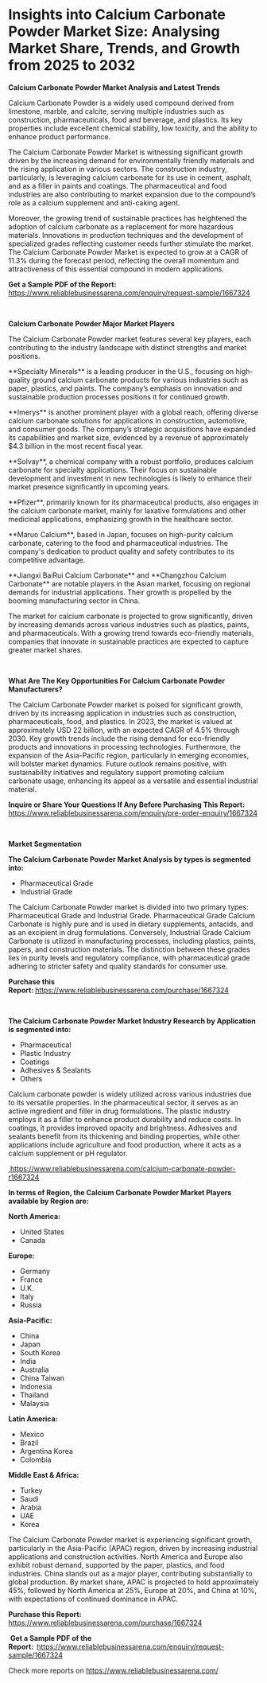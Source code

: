 <p><h1>Insights into Calcium Carbonate Powder Market Size: Analysing Market Share, Trends, and Growth from 2025 to 2032</h1></p><p><strong>Calcium Carbonate Powder Market Analysis and Latest Trends</strong></p>
<p><p>Calcium Carbonate Powder is a widely used compound derived from limestone, marble, and calcite, serving multiple industries such as construction, pharmaceuticals, food and beverage, and plastics. Its key properties include excellent chemical stability, low toxicity, and the ability to enhance product performance. </p><p>The Calcium Carbonate Powder Market is witnessing significant growth driven by the increasing demand for environmentally friendly materials and the rising application in various sectors. The construction industry, particularly, is leveraging calcium carbonate for its use in cement, asphalt, and as a filler in paints and coatings. The pharmaceutical and food industries are also contributing to market expansion due to the compound’s role as a calcium supplement and anti-caking agent.</p><p>Moreover, the growing trend of sustainable practices has heightened the adoption of calcium carbonate as a replacement for more hazardous materials. Innovations in production techniques and the development of specialized grades reflecting customer needs further stimulate the market. The Calcium Carbonate Powder Market is expected to grow at a CAGR of 11.3% during the forecast period, reflecting the overall momentum and attractiveness of this essential compound in modern applications.</p></p>
<p><strong>Get a Sample PDF of the Report:&nbsp;</strong> <a href="https://www.reliablebusinessarena.com/enquiry/request-sample/1667324?utm_campaign=2097&utm_medium=2&utm_source=Github&utm_content=ia&utm_term=30012025&utm_id=calcium-carbonate-powder">https://www.reliablebusinessarena.com/enquiry/request-sample/1667324</a></p>
<p>&nbsp;</p>
<p><strong>Calcium Carbonate Powder Major Market Players</strong></p>
<p><p>The Calcium Carbonate Powder market features several key players, each contributing to the industry landscape with distinct strengths and market positions. </p><p>**Specialty Minerals** is a leading producer in the U.S., focusing on high-quality ground calcium carbonate products for various industries such as paper, plastics, and paints. The company’s emphasis on innovation and sustainable production processes positions it for continued growth.</p><p>**Imerys** is another prominent player with a global reach, offering diverse calcium carbonate solutions for applications in construction, automotive, and consumer goods. The company’s strategic acquisitions have expanded its capabilities and market size, evidenced by a revenue of approximately $4.3 billion in the most recent fiscal year.</p><p>**Solvay**, a chemical company with a robust portfolio, produces calcium carbonate for specialty applications. Their focus on sustainable development and investment in new technologies is likely to enhance their market presence significantly in upcoming years.</p><p>**Pfizer**, primarily known for its pharmaceutical products, also engages in the calcium carbonate market, mainly for laxative formulations and other medicinal applications, emphasizing growth in the healthcare sector.</p><p>**Maruo Calcium**, based in Japan, focuses on high-purity calcium carbonate, catering to the food and pharmaceutical industries. The company's dedication to product quality and safety contributes to its competitive advantage.</p><p>**Jiangxi BaiRui Calcium Carbonate** and **Changzhou Calcium Carbonate** are notable players in the Asian market, focusing on regional demands for industrial applications. Their growth is propelled by the booming manufacturing sector in China.</p><p>The market for calcium carbonate is projected to grow significantly, driven by increasing demands across various industries such as plastics, paints, and pharmaceuticals. With a growing trend towards eco-friendly materials, companies that innovate in sustainable practices are expected to capture greater market shares.</p></p>
<p>&nbsp;</p>
<p><strong>What Are The Key Opportunities For Calcium Carbonate Powder Manufacturers?</strong></p>
<p><p>The Calcium Carbonate Powder market is poised for significant growth, driven by its increasing application in industries such as construction, pharmaceuticals, food, and plastics. In 2023, the market is valued at approximately USD 22 billion, with an expected CAGR of 4.5% through 2030. Key growth trends include the rising demand for eco-friendly products and innovations in processing technologies. Furthermore, the expansion of the Asia-Pacific region, particularly in emerging economies, will bolster market dynamics. Future outlook remains positive, with sustainability initiatives and regulatory support promoting calcium carbonate usage, enhancing its appeal as a versatile and essential industrial material.</p></p>
<p><strong>Inquire or Share Your Questions If Any Before Purchasing This Report:</strong> <a href="https://www.reliablebusinessarena.com/enquiry/pre-order-enquiry/1667324?utm_campaign=2097&utm_medium=2&utm_source=Github&utm_content=ia&utm_term=30012025&utm_id=calcium-carbonate-powder">https://www.reliablebusinessarena.com/enquiry/pre-order-enquiry/1667324</a></p>
<p>&nbsp;</p>
<p><strong>Market Segmentation</strong></p>
<p><strong>The Calcium Carbonate Powder Market Analysis by types is segmented into:</strong></p>
<p><ul><li>Pharmaceutical Grade</li><li>Industrial Grade</li></ul></p>
<p><p>The Calcium Carbonate Powder market is divided into two primary types: Pharmaceutical Grade and Industrial Grade. Pharmaceutical Grade Calcium Carbonate is highly pure and is used in dietary supplements, antacids, and as an excipient in drug formulations. Conversely, Industrial Grade Calcium Carbonate is utilized in manufacturing processes, including plastics, paints, papers, and construction materials. The distinction between these grades lies in purity levels and regulatory compliance, with pharmaceutical grade adhering to stricter safety and quality standards for consumer use.</p></p>
<p><strong>Purchase this Report:&nbsp;</strong><a href="https://www.reliablebusinessarena.com/purchase/1667324?utm_campaign=2097&utm_medium=2&utm_source=Github&utm_content=ia&utm_term=30012025&utm_id=calcium-carbonate-powder">https://www.reliablebusinessarena.com/purchase/1667324</a></p>
<p>&nbsp;</p>
<p><strong>The Calcium Carbonate Powder Market Industry Research by Application is segmented into:</strong></p>
<p><ul><li>Pharmaceutical</li><li>Plastic Industry</li><li>Coatings</li><li>Adhesives & Sealants</li><li>Others</li></ul></p>
<p><p>Calcium carbonate powder is widely utilized across various industries due to its versatile properties. In the pharmaceutical sector, it serves as an active ingredient and filler in drug formulations. The plastic industry employs it as a filler to enhance product durability and reduce costs. In coatings, it provides improved opacity and brightness. Adhesives and sealants benefit from its thickening and binding properties, while other applications include agriculture and food production, where it acts as a calcium supplement or pH regulator.</p></p>
<p><a href="https://www.reliablebusinessarena.com/calcium-carbonate-powder-r1667324?utm_campaign=2097&utm_medium=2&utm_source=Github&utm_content=ia&utm_term=30012025&utm_id=calcium-carbonate-powder">&nbsp;https://www.reliablebusinessarena.com/calcium-carbonate-powder-r1667324</a></p>
<p><strong>In terms of Region, the Calcium Carbonate Powder Market Players available by Region are:</strong></p>
<p>
    <p> <strong> North America: </strong>
        <ul>
            <li>United States</li>
            <li>Canada</li>
        </ul>
        </p> 
    <p> <strong> Europe: </strong>
        <ul>
            <li>Germany</li>
            <li>France</li>
            <li>U.K.</li>
            <li>Italy</li>
            <li>Russia</li>
        </ul>
        </p> 
    <p> <strong> Asia-Pacific: </strong>
        <ul>
            <li>China</li>
            <li>Japan</li>
            <li>South Korea</li>
            <li>India</li>
            <li>Australia</li>
            <li>China Taiwan</li>
            <li>Indonesia</li>
            <li>Thailand</li>
            <li>Malaysia</li>
        </ul>
        </p> 
    <p> <strong> Latin America: </strong>
        <ul>
            <li>Mexico</li>
            <li>Brazil</li>
            <li>Argentina Korea</li>
            <li>Colombia</li>
        </ul>
        </p> 
    <p> <strong> Middle East & Africa: </strong>
        <ul>
            <li>Turkey</li>
            <li>Saudi</li>
            <li>Arabia</li>
            <li>UAE</li>
            <li>Korea</li>
        </ul>
    </p>
    </p>
<p><p>The Calcium Carbonate Powder market is experiencing significant growth, particularly in the Asia-Pacific (APAC) region, driven by increasing industrial applications and construction activities. North America and Europe also exhibit robust demand, supported by the paper, plastics, and food industries. China stands out as a major player, contributing substantially to global production. By market share, APAC is projected to hold approximately 45%, followed by North America at 25%, Europe at 20%, and China at 10%, with expectations of continued dominance in APAC.</p></p>
<p><strong>Purchase this Report: </strong><a href="https://www.reliablebusinessarena.com/purchase/1667324?utm_campaign=2097&utm_medium=2&utm_source=Github&utm_content=ia&utm_term=30012025&utm_id=calcium-carbonate-powder">https://www.reliablebusinessarena.com/purchase/1667324</a></p>
<p>&nbsp;<strong>Get a Sample PDF of the Report:&nbsp;&nbsp;</strong><a href="https://www.reliablebusinessarena.com/enquiry/request-sample/1667324?utm_campaign=2097&utm_medium=2&utm_source=Github&utm_content=ia&utm_term=30012025&utm_id=calcium-carbonate-powder">https://www.reliablebusinessarena.com/enquiry/request-sample/1667324</a></p>
<p><strong></strong></p>
<p>Check more reports on <a href="https://www.reliablebusinessarena.com/?utm_campaign=2097&utm_medium=2&utm_source=Github&utm_content=ia&utm_term=30012025&utm_id=calcium-carbonate-powder">https://www.reliablebusinessarena.com/</a></p>
